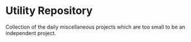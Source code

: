 # Utility Repository

Collection of the daily miscellaneous projects which are too small to be an independent project.
